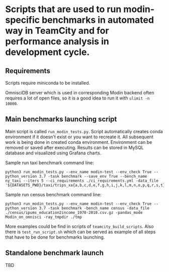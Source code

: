 # Scripts that are used to run modin-specific benchmarks in automated way in TeamCity and for performance analysis in development cycle.

## Requirements

Scripts require miniconda to be installed.

OmnisciDB server which is used in corresponding Modin backend often requires a lot of open files, so it is a good idea to run it with
`ulimit -n 10000`.

## Main benchmarks launching script

Main script is called `run_modin_tests.py`.
Script automatically creates conda environment if it doesn't exist or you want to recreate it.
All subsequent work is being done in created conda environment. Environment can be
removed or saved after executing.
Results can be stored in MySQL database and visualized using Grafana charts.

Sample run taxi benchmark command line:
```
python3 run_modin_tests.py --env_name modin-test --env_check True --python_version 3.7 -task benchmark --save_env True --bench_name ny_taxi --iters 5 --ci_requirements ./ci_requirements.yml -data_file '${DATASETS_PWD}/taxi/trips_xa{a,b,c,d,e,f,g,h,i,j,k,l,m,n,o,p,q,r,s,t}.csv'
```

Sample run census benchmark command line:
```
python3 run_modin_tests.py --env_name modin-test --env_check True --python_version 3.7 -task benchmark -bench_name census -data_file ./census/ipums_education2income_1970-2010.csv.gz -pandas_mode Modin_on_omnisci -ray_tmpdir ./tmp
```

More examples could be find in scripts of `teamcity_build_scripts`. 
Also there is `test_run_script.sh` which can be served as example of all steps that have to be done for benchmarks launching.

## Standalone benchmark launch

TBD
